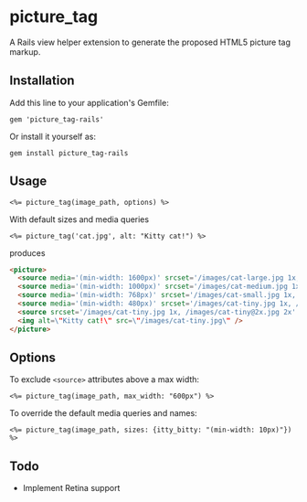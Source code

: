 # picture_tag

A Rails view helper extension to generate the proposed HTML5 picture tag markup.

## Installation

Add this line to your application's Gemfile:

`gem 'picture_tag-rails'`

Or install it yourself as:

`gem install picture_tag-rails`

## Usage

```erb
<%= picture_tag(image_path, options) %>
```  

With default sizes and media queries
```erb
<%= picture_tag('cat.jpg', alt: "Kitty cat!") %>
```  

produces

```html
<picture>
  <source media='(min-width: 1600px)' srcset='/images/cat-large.jpg 1x, /images/cat-large@2x.jpg 2x' />
  <source media='(min-width: 1000px)' srcset='/images/cat-medium.jpg 1x, /images/cat-medium@2x.jpg 2x' />
  <source media='(min-width: 768px)' srcset='/images/cat-small.jpg 1x, /images/cat-small@2x.jpg 2x' />
  <source media='(min-width: 480px)' srcset='/images/cat-tiny.jpg 1x, /images/cat-tiny@2x.jpg 2x' />
  <source srcset='/images/cat-tiny.jpg 1x, /images/cat-tiny@2x.jpg 2x' />
  <img alt=\"Kitty cat!\" src=\"/images/cat-tiny.jpg\" />
</picture>
```

## Options

To exclude `<source>` attributes above a max width:
```erb
<%= picture_tag(image_path, max_width: "600px") %>
```

To override the default media queries and names:
```erb
<%= picture_tag(image_path, sizes: {itty_bitty: "(min-width: 10px)"}) %>
```

## Todo

- Implement Retina support